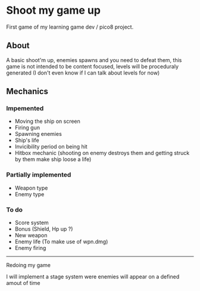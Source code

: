 # Shoot my game up

First game of my learning game dev / pico8 project.

## About

A basic shoot'm up, enemies spawns and you need to defeat them, this game is not intended to be content focused, levels will be proceduraly generated (I don't even know if I can talk about levels for now)

## Mechanics

### Impemented

- Moving the ship on screen
- Firing gun
- Spawning enemies
- Ship's life
- Invicibility period on being hit
- Hitbox mechanic (shooting on enemy destroys them and getting struck by them make ship loose a life)

### Partially implemented

- Weapon type
- Enemy type

### To do

- Score system
- Bonus (Shield, Hp up ?)
- New weapon
- Enemy life (To make use of wpn.dmg)
- Enemy firing



--------

Redoing my game

I will implement a stage system were enemies will appear on a defined amout of time
